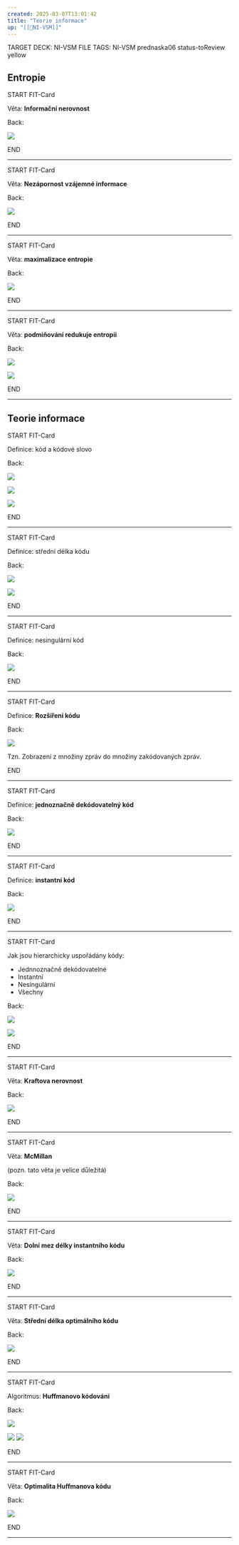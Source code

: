 ```yaml
---
created: 2025-03-07T13:01:42
title: "Teorie informace"
up: "[[📖NI-VSM]]"
---
```


TARGET DECK: NI-VSM
FILE TAGS: NI-VSM prednaska06 status-toReview yellow

## Entropie

START
FIT-Card

Věta: **Informační nerovnost**

Back:

![](../../Assets/Pasted%20image%2020250307130216.png)
<!--ID: 1746518364889-->
END

---


START
FIT-Card

Věta: **Nezápornost vzájemné informace**

Back:

![](../../Assets/Pasted%20image%2020250307130230.png)
<!--ID: 1746518364892-->
END

---


START
FIT-Card

Věta: **maximalizace entropie**

Back:

![](../../Assets/Pasted%20image%2020250307130246.png)
<!--ID: 1746518364895-->
END

---


START
FIT-Card

Věta: **podmiňování redukuje entropii**

Back:

![](../../Assets/Pasted%20image%2020250307130304.png)

<!-- ExerciseStart -->
![](../../Assets/Pasted%20image%2020250307130316.png)
<!-- ExerciseEnd -->
<!--ID: 1746518364898-->
END

---

## Teorie informace


START
FIT-Card

Definice: kód a kódové slovo

Back:

![](../../Assets/Pasted%20image%2020250307130454.png)

<!-- DetailInfoStart -->
![](../../Assets/Pasted%20image%2020250307130500.png)
<!-- DetailInfoEnd -->

<!-- ExampleStart -->
![](../../Assets/Pasted%20image%2020250307130507.png)
<!-- ExampleEnd -->
<!--ID: 1746518364901-->
END

---


START
FIT-Card

Definice: střední délka kódu

Back:

![](../../Assets/Pasted%20image%2020250307130525.png)

<!-- ExampleStart -->
![](../../Assets/Pasted%20image%2020250307130536.png)
<!-- ExampleEnd -->
<!--ID: 1746518364903-->
END

---


START
FIT-Card

Definice: nesingulární kód

Back:

![](../../Assets/Pasted%20image%2020250307130549.png)
<!--ID: 1746518364906-->
END

---


START
FIT-Card

Definice: **Rozšíření kódu**

Back:

![](../../Assets/Pasted%20image%2020250307130602.png)

Tzn. Zobrazení z množiny zpráv do množiny zakódovaných zpráv.
<!--ID: 1746518364909-->
END

---


START
FIT-Card

Definice: **jednoznačně dekódovatelný kód**

Back:

![](../../Assets/Pasted%20image%2020250307130625.png)
<!--ID: 1746518364911-->
END

---


START
FIT-Card

Definice: **instantní kód**

Back:

![](../../Assets/Pasted%20image%2020250307130636.png)
<!--ID: 1746518364914-->
END

---


START
FIT-Card

Jak jsou hierarchicky uspořádány kódy:
- Jednnoznačně dekódovatelné
- Instantní
- Nesingulární
- Všechny

Back:

![](../../Assets/Pasted%20image%2020250307130717.png)

<!-- ExampleStart -->
![](../../Assets/Pasted%20image%2020250307130725.png)
<!-- ExampleEnd -->
<!--ID: 1746518364917-->
END

---


START
FIT-Card

Věta: **Kraftova nerovnost**

Back:

![](../../Assets/Pasted%20image%2020250307130740.png)
<!--ID: 1746518364920-->
END

---


START
FIT-Card

Věta: **McMillan**

(pozn. tato věta je velice důležitá)

Back:

![](../../Assets/Pasted%20image%2020250307130753.png)
<!--ID: 1746518364923-->
END

---


START
FIT-Card

Věta: **Dolní mez délky instantního kódu**

Back:

![](../../Assets/Pasted%20image%2020250307130827.png)
<!--ID: 1746518364926-->
END

---


START
FIT-Card

Věta: **Střední délka optimálního kódu**

Back:

![](../../Assets/Pasted%20image%2020250307155922.png)
<!--ID: 1746518364928-->
END

---


START
FIT-Card

Algoritmus: **Huffmanovo kódování**

Back:

![](../../Assets/Pasted%20image%2020250307155942.png)

<!-- ExampleStart -->
![](../../Assets/Pasted%20image%2020250307155959.png)
![](../../Assets/Pasted%20image%2020250307160010.png)
<!-- ExampleEnd -->
<!--ID: 1746518364931-->
END

---


START
FIT-Card

Věta: **Optimalita Huffmanova kódu**

Back:

![](../../Assets/Pasted%20image%2020250307160038.png)
<!--ID: 1746518364934-->
END

---
